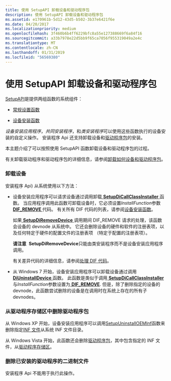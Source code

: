 ```yaml
---
title: 使用 SetupAPI 卸载设备和驱动程序包
description: 使用 SetupAPI 卸载设备和驱动程序包
ms.assetid: e170961b-5d12-43d5-b502-3b37e6421f6e
ms.date: 04/20/2017
ms.localizationpriority: medium
ms.openlocfilehash: 3f460b6b4ff6229bfc8a55e127388669f6a84f16
ms.sourcegitcommit: a33b7978e22d5bb9f65ca7056f955319049a2e4c
ms.translationtype: MT
ms.contentlocale: zh-CN
ms.lasthandoff: 01/31/2019
ms.locfileid: "56569380"
---
```

# <a name="using-setupapi-to-uninstall-devices-and-driver-packages"></a>使用 SetupAPI 卸载设备和驱动程序包


[SetupAPI](setupapi.md)是提供两组函数的系统组件：

-   [常规设置函数](https://msdn.microsoft.com/library/windows/hardware/ff544985)

-   [设备安装函数](https://msdn.microsoft.com/library/windows/hardware/ff541299)

*设备安装应用程序*，*共同安装程序*，和*类安装程序*可以使用这些函数执行的设备安装的自定义操作。 安装程序 Api 还支持卸载设备和[驱动程序包](driver-packages.md)的安装。

本主题介绍了可以按照使用 SetupAPI 函数卸载设备和驱动程序包的过程。

有关卸载驱动程序和驱动程序包的详细信息，请参阅[卸载如何设备和驱动程序包](how-devices-and-driver-packages-are-uninstalled.md)。

### <a href="" id="uninstalling-the-device"></a> 卸载设备

安装程序 Api) 从系统使用以下方法：

-   设备安装应用程序可以请求设备通过调用卸载[ **SetupDiCallClassInstaller** ](https://msdn.microsoft.com/library/windows/hardware/ff550922)函数。 当应用程序调用此函数可卸载设备时，它必须设置*InstallFunction*参数[ **DIF_REMOVE** ](https://msdn.microsoft.com/library/windows/hardware/ff543717)代码。  有关所有 DIF 代码的列表，请参阅[设备安装函数](https://msdn.microsoft.com/library/windows/hardware/ff541307)。

    如果[ **SetupDiRemoveDevice** ](https://msdn.microsoft.com/library/windows/hardware/ff552097)调用期间 DIF_REMOVE 请求的处理，该函数会设备的 devnode 从系统中。 它还会删除设备的硬件和软件的注册表项，以及任何特定于硬件的配置文件的注册表项 （特定于配置的注册表项）。

    **请注意**  **SetupDiRemoveDevice**只能由类安装程序而不是设备安装应用程序调用。

    有关差异代码的详细信息，请参阅[处理 DIF 代码](handling-dif-codes.md)。

-   从 Windows 7 开始，设备安装应用程序可以卸载设备通过调用[ **DiUninstallDevice** ](https://msdn.microsoft.com/library/windows/hardware/ff544754)函数。 此函数是类似于调用[ **SetupDiCallClassInstaller** ](https://msdn.microsoft.com/library/windows/hardware/ff550922)与*InstallFunction*参数设置为[ **DIF_REMOVE**](https://msdn.microsoft.com/library/windows/hardware/ff543717). 但是，除了删除指定的设备的 devnode，此函数尝试删除的设备是在调用时在系统上存在的所有子 devnodes。

### <a href="" id="deleting-a-driver-package-from-the-driver-store"></a> 从驱动程序存储区中删除驱动程序包

从 Windows XP 开始，设备安装应用程序可以调用[SetupUninstallOEMInf](https://go.microsoft.com/fwlink/p/?linkid=169503)函数来删除指定[INF 文件](inf-files.md)从系统 INF 文件目录。

从 Windows Vista 开始，此函数还会删除[驱动程序包](driver-packages.md)，其中包含指定的 INF 文件，从[驱动程序存储区](driver-store.md)。

### <a href="" id="deleting-the-binary-files-of-the-installed-driver"></a> 删除已安装的驱动程序的二进制文件

安装程序 Api 不能用于执行此操作。

 

 





